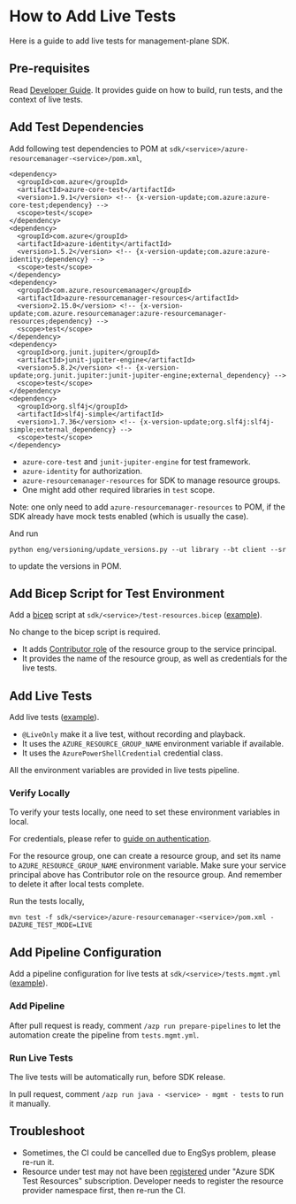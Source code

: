 # How to Add Live Tests

Here is a guide to add live tests for management-plane SDK.

## Pre-requisites

Read [Developer Guide](https://github.com/Azure/azure-sdk-for-java/blob/main/CONTRIBUTING.md#developer-guide).
It provides guide on how to build, run tests, and the context of live tests.

## Add Test Dependencies

Add following test dependencies to POM at `sdk/<service>/azure-resourcemanager-<service>/pom.xml`,
```
<dependency>
  <groupId>com.azure</groupId>
  <artifactId>azure-core-test</artifactId>
  <version>1.9.1</version> <!-- {x-version-update;com.azure:azure-core-test;dependency} -->
  <scope>test</scope>
</dependency>
<dependency>
  <groupId>com.azure</groupId>
  <artifactId>azure-identity</artifactId>
  <version>1.5.2</version> <!-- {x-version-update;com.azure:azure-identity;dependency} -->
  <scope>test</scope>
</dependency>
<dependency>
  <groupId>com.azure.resourcemanager</groupId>
  <artifactId>azure-resourcemanager-resources</artifactId>
  <version>2.15.0</version> <!-- {x-version-update;com.azure.resourcemanager:azure-resourcemanager-resources;dependency} -->
  <scope>test</scope>
</dependency>
<dependency>
  <groupId>org.junit.jupiter</groupId>
  <artifactId>junit-jupiter-engine</artifactId>
  <version>5.8.2</version> <!-- {x-version-update;org.junit.jupiter:junit-jupiter-engine;external_dependency} -->
  <scope>test</scope>
</dependency>
<dependency>
  <groupId>org.slf4j</groupId>
  <artifactId>slf4j-simple</artifactId>
  <version>1.7.36</version> <!-- {x-version-update;org.slf4j:slf4j-simple;external_dependency} -->
  <scope>test</scope>
</dependency>
```

- `azure-core-test` and `junit-jupiter-engine` for test framework.
- `azure-identity` for authorization.
- `azure-resourcemanager-resources` for SDK to manage resource groups.
- One might add other required libraries in `test` scope.

Note: one only need to add `azure-resourcemanager-resources` to POM, if the SDK already have mock tests enabled (which is usually the case).

And run
```
python eng/versioning/update_versions.py --ut library --bt client --sr
```
to update the versions in POM.

## Add Bicep Script for Test Environment

Add a [bicep](https://github.com/Azure/bicep) script at `sdk/<service>/test-resources.bicep` ([example](https://github.com/azure/azure-sdk-for-java/blob/main/sdk/databricks/test-resources.bicep)).

No change to the bicep script is required.

- It adds [Contributor role](https://learn.microsoft.com/azure/role-based-access-control/built-in-roles#contributor) of the resource group to the service principal.
- It provides the name of the resource group, as well as credentials for the live tests.

## Add Live Tests

Add live tests ([example](https://github.com/azure/azure-sdk-for-java/blob/main/sdk/databricks/azure-resourcemanager-databricks/src/test/java/com/azure/resourcemanager/databricks/DatabricksTests.java)).

- `@LiveOnly` make it a live test, without recording and playback.
- It uses the `AZURE_RESOURCE_GROUP_NAME` environment variable if available.
- It uses the `AzurePowerShellCredential` credential class. 

All the environment variables are provided in live tests pipeline.

### Verify Locally

To verify your tests locally, one need to set these environment variables in local.

For credentials, please refer to [guide on authentication](https://learn.microsoft.com/azure/developer/java/sdk/get-started#set-up-authentication).

For the resource group, one can create a resource group, and set its name to `AZURE_RESOURCE_GROUP_NAME` environment variable.
Make sure your service principal above has Contributor role on the resource group.
And remember to delete it after local tests complete.

Run the tests locally,
```
mvn test -f sdk/<service>/azure-resourcemanager-<service>/pom.xml -DAZURE_TEST_MODE=LIVE
```

## Add Pipeline Configuration

Add a pipeline configuration for live tests at `sdk/<service>/tests.mgmt.yml` ([example](https://github.com/Azure/azure-sdk-for-java/blob/main/sdk/databricks/tests.mgmt.yml)).

### Add Pipeline

After pull request is ready, comment `/azp run prepare-pipelines` to let the automation create the pipeline from `tests.mgmt.yml`.

### Run Live Tests

The live tests will be automatically run, before SDK release.

In pull request, comment `/azp run java - <service> - mgmt - tests` to run it manually.

## Troubleshoot

- Sometimes, the CI could be cancelled due to EngSys problem, please re-run it.
- Resource under test may not have been [registered](https://learn.microsoft.com/azure/azure-resource-manager/troubleshooting/error-register-resource-provider) under "Azure SDK Test Resources" subscription. Developer needs to register the resource provider namespace first, then re-run the CI.
